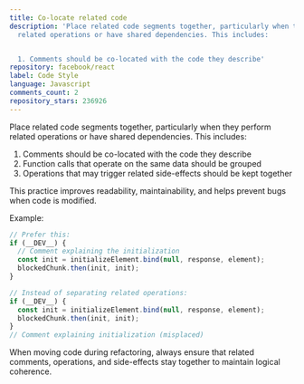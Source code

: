 ```yaml
---
title: Co-locate related code
description: 'Place related code segments together, particularly when they perform
  related operations or have shared dependencies. This includes:


  1. Comments should be co-located with the code they describe'
repository: facebook/react
label: Code Style
language: Javascript
comments_count: 2
repository_stars: 236926
---
```


Place related code segments together, particularly when they perform related operations or have shared dependencies. This includes:

1. Comments should be co-located with the code they describe
2. Function calls that operate on the same data should be grouped
3. Operations that may trigger related side-effects should be kept together

This practice improves readability, maintainability, and helps prevent bugs when code is modified.

Example:
```javascript
// Prefer this:
if (__DEV__) {
  // Comment explaining the initialization
  const init = initializeElement.bind(null, response, element);
  blockedChunk.then(init, init);
}

// Instead of separating related operations:
if (__DEV__) {
  const init = initializeElement.bind(null, response, element);
  blockedChunk.then(init, init);
}
// Comment explaining initialization (misplaced)
```

When moving code during refactoring, always ensure that related comments, operations, and side-effects stay together to maintain logical coherence.